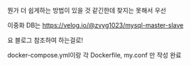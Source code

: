 뭔가 더 쉽게하는 방법이 있을 것 같긴한데 찾지는 못해서 우선

이중화 DB는
https://velog.io/@zvyg1023/mysql-master-slave

요 블로그 참조하여 하는걸로!

docker-compose.yml이랑 각 Dockerfile, my.conf 만 작성 완료